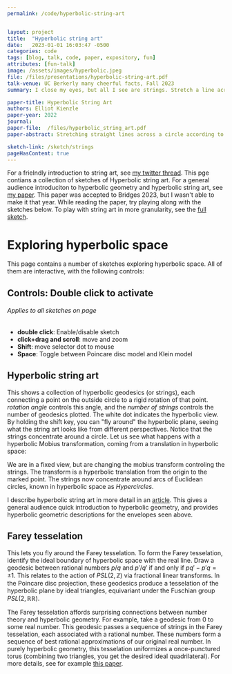 ```yaml
---
permalink: /code/hyperbolic-string-art


layout: project 
title:  "Hyperbolic string art"
date:   2023-01-01 16:03:47 -0500
categories: code
tags: [blog, talk, code, paper, expository, fun]
attributes: [fun-talk]
image: /assets/images/hyperbolic.jpeg
file: /files/presentations/hyperbolic-string-art.pdf
talk-venue: UC Berkerly many cheerful facts, Fall 2023 
summary: I close my eyes, but all I see are strings. Stretch a line across a circle according to simple mathematical rules, and you get elegant patterns often dubbed "string art". For example, connect each angle $\theta$ to the angle $2 \theta$, and the heart-shaped cardiod emerges. This talk chronicles my fourier into *hyperbolic string art*, a recontextualization of string art imagining the circle as the boundary of the hyperbolic plane, and the straight lines as hyperbolic geodesics. The patterns arising from natural hyperbolic transforms reveal the symmetries and geometry of hyperbolic space.  With hyperbolic string art, we navigate the hyperbolic plane watching only the horizon, and visualize the moduli space of closed hyperbolic surfaces.

paper-title: Hyperbolic String Art
authors: Elliot Kienzle
paper-year: 2022
journal:
paper-file:  /files/hyperbolic_string_art.pdf
paper-abstract: Stretching straight lines across a circle according to mathematical rules produces emergent patterns known as string art. We re-contextualize string art, envisioning the circle as the circle at infinity of the hyperbolic plane. The strings stretch across the Beltrami-Klein model of the hyperbolic plane, each line a hyperbolic geodesic. We examine the string art coming from Mobius transforms, by studying the envelope of the strings, the curve tangent to every string. We describe the envelopes of a Mobius transform in terms of the underlying hyperbolic symmetry. Elliptic Mobius transforms give hyperbolic circle envelopes, parabolic transforms give horocycles, and hyperbolic transforms give hypercircles. To visualize these envelopes, we use the Poincare disc model, rendering each string as a circular arc orthogonal to the boundary. This draws all envelopes described above as Euclidean circles. We conclude with a purely aesthetic application, showing a hyperbolic string art fractal

sketch-link: /sketch/strings
pageHasContent: true
---
```



For a frielndly introduction to string art, see [my twitter thread](https://twitter.com/chessapigbay/status/1584141465734635520).  This pge contians a collection of sketches of Hyperbolic string art. For a general audience introduciton to hyperbolic geometry and hyperbolic string art, see [my paper](/files/hyperbolic_string_art.pdf). This paper was accepted to Bridges 2023, but I wasn't able to make it that year.  While reading the paper, try playing along with the sketches below.  To play with string art in more granularity, see the [full sketch](/sketch/strings). 
<script language="javascript" type="text/javascript" src="/sketch/libraries/p5.min.js"></script>
<script language="javascript" type="text/javascript" src="/sketch/libraries/p5.gui.js"></script>
<script language="javascript" type="text/javascript" src="/sketch/libraries/MyGUI/MyGUI.js"></script>
<script language="javascript" type="text/javascript" src="/sketch/strings/Farey/farey.js"></script>
<script language="javascript" type="text/javascript" src="/sketch/libraries/zoom_instanced.js"></script>


<script>
#instructions {
      background-color: red;
      color: white;
      padding: 20px;
    }

    .instruction {
      margin-bottom: 10px;
    }

    .instruction-title {
      font-weight: bold;
      margin-bottom: 5px;
    }
</script>


# Exploring hyperbolic space

This page contains a number of sketches exploring hyperbolic space. All of them are interactive, with the following controls:


<div class="card" >
  <div class="card-body">
    <h2 class="card-title">Controls: <strong>Double click</strong> to activate</h2>
    <h6 class="card-subtitle mb-2 text-muted">Applies to all sketches on page</h6>
    <p class="card-text">
	    <ul>
		    <li> <strong>double click</strong>: Enable/disable sketch</li>
		    <li><strong> click+drag and scroll</strong>: move and zoom</li>
		    <li><strong>Shift</strong>:  move selector dot to mouse</li>
		    <li><strong>Space</strong>: Toggle between Poincare disc model and Klein model  </li>
	    </ul> 
    </p>
	</div>
</div>

## Hyperbolic string art

<div class="container" style="
    margin-top:0% ;
    margin-bottom:0% ;
	position: relative;
    ">
    <div class="sketch" id="ellipticStringArt"></div>
</div>

This shows a collection of hyperbolic geodesics (or strings), each connecting a point on the outside circle to a rigid rotation of that point. *rotation angle* controls this angle, and the *number of strings* controls the number of geodesics plotted. The white dot indicates the hyperbolic view. By holding the shift key, you can "fly around" the hyperbolic plane, seeing what the string art looks like from different perspectives. Notice that the strings concentrate around a circle. Let us see what happens with a hyperbolic Mobius transformation, coming from a translation in hyperbolic space:

<div class="container" style="
    margin-top:0% ;
    margin-bottom:0% ;
	position: relative;
    ">
    <div class="sketch" id="loxodromicStringArt"></div>
</div>

We are in a fixed view, but are changing the mobius transform controling the strings. The transform is a hyperbolic translation from the origin to the marked point. The strings now concentrate around arcs of Euclidean circles, known in hyperbolic space as *Hypercircles*. 

I  describe hyperbolic string art in more detail in an [article](\files\hyperbolic_string_art.pdf). This gives a general audience quick introduction to hyperbolic geometry, and provides hyperbolic geometric descriptions for the envelopes seen above.

## Farey tesselation

<div class="container" style="
    margin-top:0% ;
    margin-bottom:0% ;
    ">
    <div class="sketch" id="farey"></div>
</div>

This lets you fly around the Farey tesselation. To form the Farey tesselation, identify the ideal boundary of hyperbolic space with the real line. Draw a geodesic between rational numbers $p/q$ and $p'/q'$ if and only if $pq'-p'q=\pm 1$. This relates to the action of $PSL(2,\mathbb{Z})$ via fractional linear transforms. In the Poincare disc projection, these geodesics produce a tesselation of the hyperbolic plane by ideal triangles, equivariant under the Fuschian group $PSL(2,\mathbb{RR})$. 

The Farey tesselation affords surprising connections between number theory and hyperbolic geometry. For example, take a geodesic from 0 to some real number. This geodesic passes a sequence of strings in the Farey tesselation, each associated with a rational number. These numbers form a sequence of best rational approximations of our original real number. In purely hyperbolic geometry, this tesselation uniformizes a once-punctured torus (combining two triangles, you get the desired ideal quadrilateral). For more details, see for example  [this paper](https://www.mathi.uni-heidelberg.de/~lee/Mareike02.pdf). 
